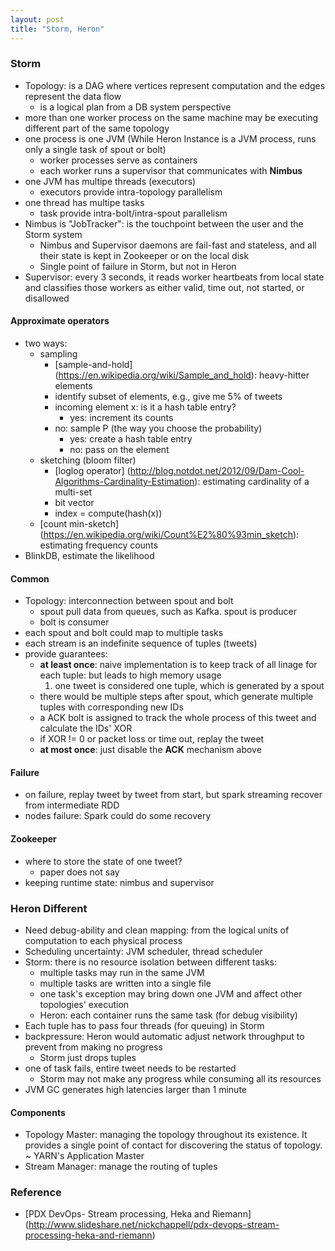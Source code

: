 ```yaml
---
layout: post
title: "Storm, Heron"
---
```


### Storm
* Topology: is a DAG where vertices represent computation and the edges represent the data flow
    * is a logical plan from a DB system perspective
* more than one worker process on the same machine may be executing different part of the same topology
* one process is one JVM (While Heron Instance is a JVM process, runs only a single task of spout or bolt)
    * worker processes serve as containers
    * each worker runs a supervisor that communicates with **Nimbus**
* one JVM has multipe threads (executors)
    * executors provide intra-topology parallelism
* one thread has multipe tasks
    * task provide intra-bolt/intra-spout parallelism
* Nimbus is "JobTracker": is the touchpoint between the user and the Storm system
    * Nimbus and Supervisor daemons are fail-fast and stateless, and all their state is kept in Zookeeper or on the local disk
    * Single point of failure in Storm, but not in Heron
* Supervisor: every 3 seconds, it reads worker heartbeats from local state and classifies those workers as either valid, time out, not started, or disallowed

#### Approximate operators
* two ways:
    * sampling
        * [sample-and-hold] (https://en.wikipedia.org/wiki/Sample_and_hold): heavy-hitter elements
	    * identify subset of elements, e.g., give me 5% of tweets 
	    * incoming element x: is it a hash table entry?
	        * yes: increment its counts
		* no: sample P (the way you choose the probability)
		    * yes: create a hash table entry
		    * no: pass on the element
    * sketching (bloom filter)
        * [loglog operator] (http://blog.notdot.net/2012/09/Dam-Cool-Algorithms-Cardinality-Estimation): estimating cardinality of a multi-set
	    * bit vector
	    * index = compute(hash(x))
	* [count min-sketch] (https://en.wikipedia.org/wiki/Count%E2%80%93min_sketch): estimating frequency counts
* BlinkDB, estimate the likelihood

#### Common
* Topology: interconnection between spout and bolt
    * spout pull data from queues, such as Kafka. spout is producer
    * bolt is consumer
* each spout and bolt could map to multiple tasks
* each stream is an indefinite sequence of tuples (tweets)
* provide guarantees:
    * **at least once**: naive implementation is to keep track of all linage for each tuple: but leads to high memory usage
        1. one tweet is considered one tuple, which is generated by a spout
	- there would be multiple steps after spout, which generate multiple tuples with corresponding new IDs
	- a ACK bolt is assigned to track the whole process of this tweet and calculate the IDs' XOR
	- if XOR != 0 or packet loss or time out, replay the tweet 
    * **at most once**: just disable the **ACK** mechanism above

#### Failure
* on failure, replay tweet by tweet from start, but spark streaming recover from intermediate RDD
* nodes failure: Spark could do some recovery
  
#### Zookeeper
* where to store the state of one tweet?
    * paper does not say
* keeping runtime state: nimbus and supervisor

### Heron Different
* Need debug-ability and clean mapping: from the logical units of computation to each physical process
* Scheduling uncertainty: JVM scheduler, thread scheduler
* Storm: there is no resource isolation between different tasks:
    * multiple tasks may run in the same JVM
    * multiple tasks are written into a single file
    * one task's exception may bring down one JVM and affect other topologies' execution
    * Heron: each container runs the same task (for debug visibility)
* Each tuple has to pass four threads (for queuing) in Storm
* backpressure: Heron would automatic adjust network throughput to prevent from making no progress
    * Storm just drops tuples
* one of task fails, entire tweet needs to be restarted
    * Storm may not make any progress while consuming all its resources
* JVM GC generates high latencies larger than 1 minute

#### Components
* Topology Master: managing the topology throughout its existence. It provides a single point of contact for discovering the status of topology. ~ YARN's Application Master
* Stream Manager: manage the routing of tuples


### Reference
* [PDX DevOps- Stream processing, Heka and Riemann] (http://www.slideshare.net/nickchappell/pdx-devops-stream-processing-heka-and-riemann)